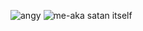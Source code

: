 <!--![me](https://www.dice.com/binaries/medium/content/gallery/dice/insights/2014/05/LOLCODE-Thumbnail.jpg)-->
![angy](https://github.com/user-attachments/assets/5a4ecfb1-d776-489a-bb09-bf75bf2cfe7c)
![me-aka satan itself](https://64.media.tumblr.com/c8926c74a9ba0cd0f48088db4b5ad1e3/b5bfc4b6d9381067-52/s540x810/cd504b06cf6188f5959d3e6deed22d47ee2df01b.gifv)
